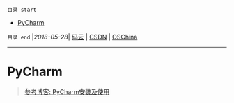 `目录 start`
 
- [PyCharm](#pycharm)

`目录 end` |_2018-05-28_| [码云](https://gitee.com/kcp1104) | [CSDN](http://blog.csdn.net/kcp606) | [OSChina](https://my.oschina.net/kcp1104)
****************************************
# PyCharm
> [参考博客: PyCharm安装及使用](https://www.jianshu.com/p/042324342bf4)



